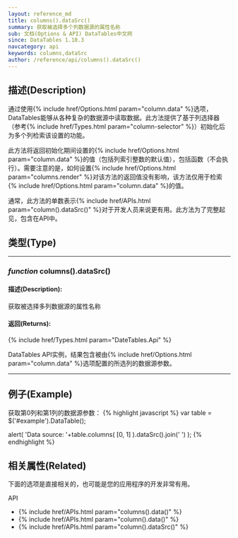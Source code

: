 ```yaml
---
layout: reference_md
title: columns().dataSrc()
summary: 获取被选择多个列数据源的属性名称
sub: 文档(Options & API) DataTables中文网
since: DataTables 1.10.3
navcategory: api
keywords: columns,dataSrc
author: /reference/api/columns().dataSrc()
---
```


## 描述(Description)
通过使用{% include href/Options.html param="column.data" %}选项，DataTables能够从各种复杂的数据源中读取数据。此方法提供了基于列选择器（参考{% include href/Types.html param="column-selector" %}）初始化后为多个列检索该设置的功能。

此方法将返回初始化期间设置的{% include href/Options.html param="column.data" %}的值（包括列索引整数的默认值），包括函数（不会执行）。需要注意的是，如何设置{% include href/Options.html param="columns.render" %}对该方法的返回值没有影响，该方法仅用于检索{% include href/Options.html param="column.data" %}的值。

通常，此方法的单数表示{% include href/APIs.html param="column().dataSrc()" %}对于开发人员来说更有用。此方法为了完整起见，包含在API中。



## 类型(Type)

---
### _function_ **columns().dataSrc()**   

#### 描述(Description):
获取被选择多列数据源的属性名称

#### 返回(Returns):
{% include href/Types.html param="DateTables.Api" %}

DataTables API实例，结果包含被由{% include href/Options.html param="column.data" %}选项配置的所选列的数据源参数。

--- 
    
## 例子(Example)

获取第0列和第1列的数据源参数：
{% highlight javascript %}
var table = $('#example').DataTable();
 
alert( 'Data source: '+table.columns( [0, 1] ).dataSrc().join(' ') );
{% endhighlight %}



## 相关属性(Related)
下面的选项是直接相关的，也可能是您的应用程序的开发非常有用。

API

- {% include href/APIs.html param="columns().data()" %}
- {% include href/APIs.html param="column().data()" %}
- {% include href/APIs.html param="column().dataSrc()" %}
